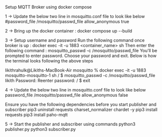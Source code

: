 Setup MQTT Broker using docker compose 

1 -> Update the below two line in mosquitto.conf file to look like below
        #password_file /mosquitto/passwd_file
        allow_anonymous true
        
2 -> Bring up the docker container : docker compose up --build

3 -> Setup username and password
     Run the following command once broker is up : docker exec -it  -u 1883 <container_name> sh
     Then enter the following command : mosquitto_passwd -c /mosquitto/passwd_file <username>
     You'll be prompted to enter password. Choose your password and exit.
     Below is how the terminal looks following the above steps
     
likithrahulk@Likiths-MacBook-Air mosquitto % docker exec -it  -u 1883 mosquitto-mosquitto-1 sh
/ $ mosquitto_passwd -c /mosquitto/passwd_file likith
Password: 
Reenter password: 
/ $ exit

4 -> Update the below two line in mosquitto.conf file to look like below
        password_file /mosquitto/passwd_file
        allow_anonymous false

Ensure you have the following dependencies before you start publisher and subscriber
pip3 uninstall requests charset_normalizer chardet -y
pip3 install requests
pip3 install paho-mqtt

5 -> Start the publisher and subscriber using commands
      python3 publisher.py
      python3 subscriber.py
